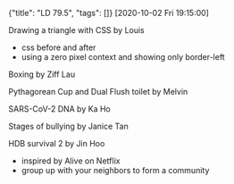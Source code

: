 {"title": "LD 79.5", "tags": []}
[2020-10-02 Fri 19:15:00]

Drawing a triangle with CSS by Louis
* css before and after
* using a zero pixel context and showing only border-left

Boxing by Ziff Lau

Pythagorean Cup and Dual Flush toilet by Melvin

SARS-CoV-2 DNA by Ka Ho

Stages of bullying by Janice Tan

HDB survival 2 by Jin Hoo
* inspired by Alive on Netflix
* group up with your neighbors to form a community

